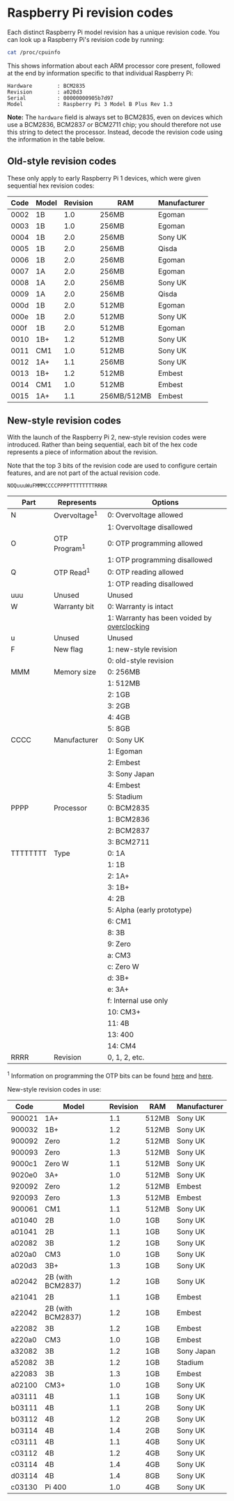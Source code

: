 # Raspberry Pi revision codes

Each distinct Raspberry Pi model revision has a unique revision code. You can look up a Raspberry Pi's revision code by running:

```bash
cat /proc/cpuinfo
```

This shows information about each ARM processor core present, followed at the end by information specific to that individual Raspberry Pi:

```
Hardware        : BCM2835
Revision        : a020d3
Serial          : 00000000905b7d97
Model           : Raspberry Pi 3 Model B Plus Rev 1.3
```

**Note:** The `hardware` field is always set to BCM2835, even on devices which use a BCM2836, BCM2837 or BCM2711 chip; you should therefore not use this string to detect the processor. Instead, decode the revision code using the information in the table below.

## Old-style revision codes

These only apply to early Raspberry Pi 1 devices, which were given sequential hex revision codes:

| Code | Model  | Revision | RAM            | Manufacturer |
| ---- | ------ | -------- | -------------- | ------------ |
| 0002 | 1B     | 1.0      | 256MB          | Egoman       |
| 0003 | 1B     | 1.0      | 256MB          | Egoman       |
| 0004 | 1B     | 2.0      | 256MB          | Sony UK      |
| 0005 | 1B     | 2.0      | 256MB          | Qisda        |
| 0006 | 1B     | 2.0      | 256MB          | Egoman       |
| 0007 | 1A     | 2.0      | 256MB          | Egoman       |
| 0008 | 1A     | 2.0      | 256MB          | Sony UK      |
| 0009 | 1A     | 2.0      | 256MB          | Qisda        |
| 000d | 1B     | 2.0      | 512MB          | Egoman       |
| 000e | 1B     | 2.0      | 512MB          | Sony UK      |
| 000f | 1B     | 2.0      | 512MB          | Egoman       |
| 0010 | 1B+    | 1.2      | 512MB          | Sony UK      |
| 0011 | CM1    | 1.0      | 512MB          | Sony UK      |
| 0012 | 1A+    | 1.1      | 256MB          | Sony UK      |
| 0013 | 1B+    | 1.2      | 512MB          | Embest       |
| 0014 | CM1    | 1.0      | 512MB          | Embest       |
| 0015 | 1A+    | 1.1      | 256MB/512MB    | Embest       |

## New-style revision codes

With the launch of the Raspberry Pi 2, new-style revision codes were introduced. Rather than being sequential, each bit of the hex code represents a piece of information about the revision.

Note that the top 3 bits of the revision code are used to configure certain features, and are not part of the actual revision code.

```
NOQuuuWuFMMMCCCCPPPPTTTTTTTTRRRR
```

| Part     | Represents   | Options                    |
| -------- | ------------ | -------------------------- |
| N        | Overvoltage<sup>1</sup>  | 0: Overvoltage allowed     |
|          |              | 1: Overvoltage disallowed    |
| O        | OTP Program<sup>1</sup> | 0: OTP programming allowed |
|          |              | 1: OTP programming disallowed |
| Q        | OTP Read<sup>1</sup> | 0: OTP reading allowed |
|          |              | 1: OTP reading disallowed    |
| uuu      | Unused       | Unused                     |
| W        | Warranty bit | 0: Warranty is intact      |
|          |              | 1: Warranty has been voided by [overclocking](../../../configuration/config-txt/overclocking.md) |
| u        | Unused       | Unused                     |
| F        | New flag     | 1: new-style revision      |
|          |              | 0: old-style revision      |
| MMM      | Memory size  | 0: 256MB                   |
|          |              | 1: 512MB                   |
|          |              | 2: 1GB                     |
|          |              | 3: 2GB                     |
|          |              | 4: 4GB                     |
|          |              | 5: 8GB                     |
| CCCC     | Manufacturer | 0: Sony UK                 |
|          |              | 1: Egoman                  |
|          |              | 2: Embest                  |
|          |              | 3: Sony Japan              |
|          |              | 4: Embest                  |
|          |              | 5: Stadium                 |
| PPPP     | Processor    | 0: BCM2835                 |
|          |              | 1: BCM2836                 |
|          |              | 2: BCM2837                 |
|          |              | 3: BCM2711                 |
| TTTTTTTT | Type         | 0: 1A                      |
|          |              | 1: 1B                      |
|          |              | 2: 1A+                     |
|          |              | 3: 1B+                     |
|          |              | 4: 2B                      |
|          |              | 5: Alpha (early prototype) |
|          |              | 6: CM1                     |
|          |              | 8: 3B                      |
|          |              | 9: Zero                    |
|          |              | a: CM3                     |
|          |              | c: Zero W                  |
|          |              | d: 3B+                     |
|          |              | e: 3A+                     |
|          |              | f: Internal use only       |
|          |              | 10: CM3+                   |
|          |              | 11: 4B                     |
|          |              | 13: 400                    |
|          |              | 14: CM4                    |
| RRRR     | Revision     | 0, 1, 2, etc.              |

<sup>1</sup> Information on programming the OTP bits can be found [here](../../industrial/README.md) and [here](../otpbits.md).


New-style revision codes in use:

| Code   | Model             | Revision | RAM    | Manufacturer |
| ------ | ----------------- | -------- | -------| ------------ |
| 900021 | 1A+                | 1.1      | 512MB | Sony UK      |
| 900032 | 1B+                | 1.2      | 512MB | Sony UK      |
| 900092 | Zero              | 1.2      | 512MB | Sony UK      |
| 900093 | Zero              | 1.3      | 512MB | Sony UK      |
| 9000c1 | Zero W            | 1.1      | 512MB | Sony UK      |
| 9020e0 | 3A+               | 1.0      | 512MB | Sony UK      |
| 920092 | Zero              | 1.2      | 512MB | Embest       |
| 920093 | Zero              | 1.3      | 512MB | Embest       |
| 900061 | CM1               | 1.1      | 512MB | Sony UK      |
| a01040 | 2B                | 1.0      | 1GB   | Sony UK      |
| a01041 | 2B                | 1.1      | 1GB   | Sony UK      |
| a02082 | 3B                | 1.2      | 1GB   | Sony UK      |
| a020a0 | CM3               | 1.0      | 1GB   | Sony UK      |
| a020d3 | 3B+               | 1.3      | 1GB   | Sony UK      |
| a02042 | 2B (with BCM2837) | 1.2      | 1GB   | Sony UK      |
| a21041 | 2B                | 1.1      | 1GB   | Embest       |
| a22042 | 2B (with BCM2837) | 1.2      | 1GB   | Embest       |
| a22082 | 3B                | 1.2      | 1GB   | Embest       |
| a220a0 | CM3               | 1.0      | 1GB   | Embest       |
| a32082 | 3B                | 1.2      | 1GB   | Sony Japan   |
| a52082 | 3B                | 1.2      | 1GB   | Stadium      |
| a22083 | 3B                | 1.3      | 1GB   | Embest       |
| a02100 | CM3+              | 1.0      | 1GB   | Sony UK      |
| a03111 | 4B                | 1.1      | 1GB   | Sony UK      |
| b03111 | 4B                | 1.1      | 2GB   | Sony UK      |
| b03112 | 4B                | 1.2      | 2GB   | Sony UK      |
| b03114 | 4B                | 1.4      | 2GB   | Sony UK      |
| c03111 | 4B                | 1.1      | 4GB   | Sony UK      |
| c03112 | 4B                | 1.2      | 4GB   | Sony UK      |
| c03114 | 4B                | 1.4      | 4GB   | Sony UK      |
| d03114 | 4B                | 1.4      | 8GB   | Sony UK      |
| c03130 | Pi 400            | 1.0      | 4GB   | Sony UK      |
